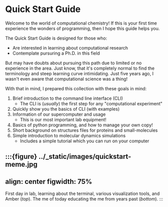 # Quick Start Guide
 
Welcome to the world of computational chemistry! If this is your first time experience the wonders of programming, then I hope this guide helps you. 

The Quick Start Guide is designed for those who:

* Are interested in learning about computational research
* Contemplate pursuring a Ph.D. in this field

But may have doubts about pursuing this path due to limited or no experience in the area. Just know, that it's completely normal to find the terminology and steep learning curve intimidating. Just five years ago, I wasn't even aware that computational science was a thing!

With that in mind, I prepared this collection with these goals in mind:

  1. Brief introduction to the command line interface (CLI)
     - The CLI is (*usually*) the first step for any "computational experiment"
  2. Quickly show you the basics of CLI (with examples)
  3. Information of our supercomputer and usage
     - This is our most important lab equipment!
  4. Basics of python programming, and how to manage your own copy!
  5. Short background on structures files for proteins and small-molecules
  6. Simple introduction to molecular dynamics simulations
     - Includes a simple tutorial which you can run on your computer


:::{figure} ../_static/images/quickstart-meme.jpg
---
align: center
figwidth: 75%
---
First day in lab, learning about the terminal, various visualization tools, and Amber (*top*). The me of today educating the me from years past (*bottom*).
:::